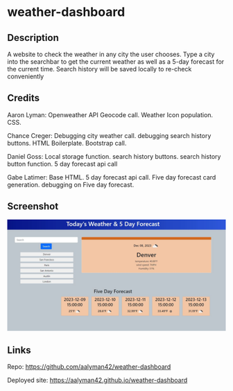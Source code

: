 # weather-dashboard

## Description

A website to check the weather in any city the user chooses. Type a city into the searchbar to get the current weather as well as a 5-day forecast for the current time.
Search history will be saved locally to re-check conveniently

## Credits

Aaron Lyman: Openweather API Geocode call. Weather Icon population. CSS.

Chance Creger: Debugging city weather call. debugging search history buttons. HTML Boilerplate. Bootstrap call.

Daniel Goss: Local storage function. search history buttons. search history button function. 5 day forecast api call

Gabe Latimer: Base HTML. 5 day forecast api call. Five day forecast card generation. debugging on Five day forecast.

## Screenshot

![Weather Dashboard](./Assets/sitescreenshot.JPG)

## Links

Repo: https://github.com/aalyman42/weather-dashboard

Deployed site: https://aalyman42.github.io/weather-dashboard
